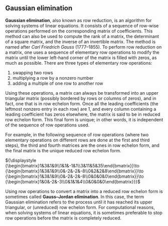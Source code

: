 ## Gaussian elimination

**Gaussian elimination**, also known as row reduction, is an
algorithm for solving systems of linear equations.
It consists of a sequence of row-wise operations performed on the
corresponding matrix of coefficients.
This method can also be used to compute the rank of a matrix,
the determinant of a square matrix, and the inverse of an invertible matrix.
The method is named after _Carl Friedrich Gauss_ (1777–1855).
To perform row reduction on a matrix, one uses a sequence of
elementary row operations to modify the matrix until the lower left-hand
corner of the matrix is filled with zeros, as much as possible.
There are three types of elementary row operations:

1. swapping two rows
2. multiplying a row by a nonzero number
3. adding a multiple of one row to another row

Using these operations, a matrix can always be transformed into
an upper triangular matrix (possibly bordered by rows or columns of zeros),
and in fact, one that is in row echelon form.
Once all the leading coefficients (the leftmost nonzero entry in each row)
are 1, and every column containing a leading coefficient has zeros elsewhere,
the matrix is said to be in reduced row echelon form.
This final form is unique; in other words, it is independent of the
sequence of row operations used.

For example, in the following sequence of row operations
(where two elementary operations on different rows are done at the first and third steps),
the third and fourth matrices are the ones in row echelon form,
and the final matrix is the unique reduced row echelon form. 

${\displaystyle {\begin{bmatrix}1&3&1&9\\1&1&-1&1\\3&11&5&35\end{bmatrix}}\to {\begin{bmatrix}1&3&1&9\\0&-2&-2&-8\\0&2&2&8\end{bmatrix}}\to {\begin{bmatrix}1&3&1&9\\0&-2&-2&-8\\0&0&0&0\end{bmatrix}}\to {\begin{bmatrix}1&0&-2&-3\\0&1&1&4\\0&0&0&0\end{bmatrix}}}$

Using row operations to convert a matrix into a reduced row echelon form is sometimes called **Gauss–Jordan elimination**.
In this case, the term Gaussian elimination refers to the process until it has reached its upper triangular,
or (unreduced) row echelon form.
For computational reasons, when solving systems of linear equations,
it is sometimes preferable to stop row operations before the matrix is completely reduced.
